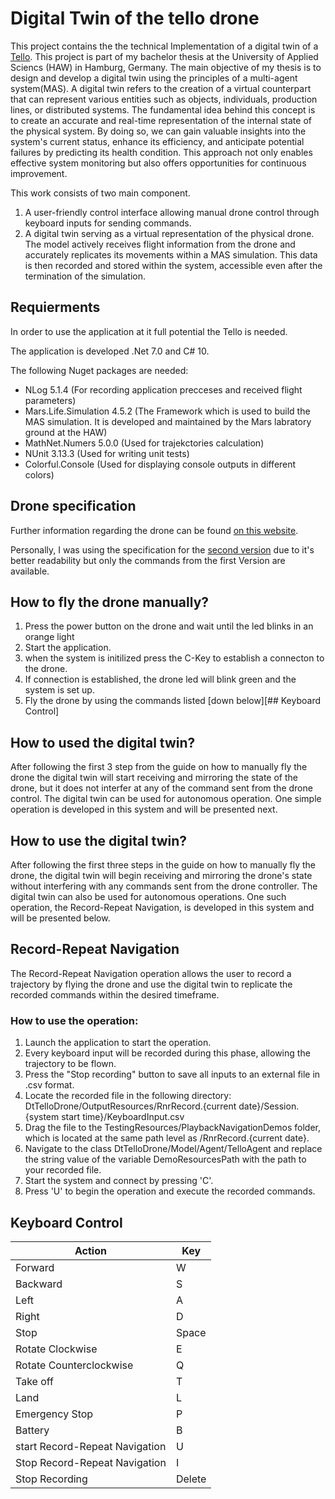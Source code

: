 # Digital Twin of the tello drone

This project contains the the technical Implementation of a digital twin of a [Tello](https://www.ryzerobotics.com/de/tello).
This project is part of my bachelor thesis at the University of Applied Sciencs (HAW) in Hamburg, Germany. 
The main objective of my thesis is to design and develop a digital twin using the principles of a multi-agent system(MAS). A digital twin refers to the creation of a virtual counterpart that can represent various entities such as objects, individuals, production lines, or distributed systems. The fundamental idea behind this concept is to create an accurate and real-time representation of the internal state of the physical system. By doing so, we can gain valuable insights into the system's current status, enhance its efficiency, and anticipate potential failures by predicting its health condition. This approach not only enables effective system monitoring but also offers opportunities for continuous improvement.

This work consists of two main component. 
1. A user-friendly control interface allowing manual drone control through keyboard inputs for sending commands.
2. A digital twin serving as a virtual representation of the physical drone. The model actively receives flight information from the drone and accurately replicates its movements within a MAS simulation. This data is then recorded and stored within the system, accessible even after the termination of the simulation.

## Requierments
In order to use the application at it full potential the Tello is needed.

The application is developed .Net 7.0 and C# 10.

The following Nuget packages are needed:
- NLog 5.1.4 (For recording application precceses and received flight parameters)
- Mars.Life.Simulation 4.5.2 (The Framework which is used to build the MAS simulation. It is developed and maintained by the Mars labratory ground at the HAW)
- MathNet.Numers 5.0.0 (Used for trajekctories calculation)
- NUnit 3.13.3 (Used for writing unit tests)
- Colorful.Console (Used for displaying console outputs in different colors)

## Drone specification
Further information regarding the drone can be found [on this website](https://dl-cdn.ryzerobotics.com/downloads/tello/20180910/Tello%20SDK%20Documentation%20EN_1.3.pdf
).

Personally, I was using the specification for the [second version](https://dl-cdn.ryzerobotics.com/downloads/Tello/Tello%20SDK%202.0%20User%20Guide.pdf
) due to it's better readability but only the commands from the first Version are available.

## How to fly the drone manually? 

1. Press the power button on the drone and wait until the led blinks in an orange light
2. Start the application.
3. when the system is initilized press the C-Key to establish a connecton to the drone.
4. If connection is established, the drone led will blink green and the system is set up.
5. Fly the drone by using the commands listed [down below][## Keyboard Control]

## How to used the digital twin?
After following the first 3 step from the guide on how to manually fly the drone the digital twin will start receiving and mirroring the state of the drone, but it does not interfer at any of the command sent from the drone control. The digital twin can be used for autonomous operation. One simple operation is developed in this system and will be presented next.

## How to use the digital twin?

After following the first three steps in the guide on how to manually fly the drone, the digital twin will begin receiving and mirroring the drone's state without interfering with any commands sent from the drone controller. The digital twin can also be used for autonomous operations. One such operation, the Record-Repeat Navigation, is developed in this system and will be presented below.

## Record-Repeat Navigation
 
The Record-Repeat Navigation operation allows the user to record a trajectory by flying the drone and use the digital twin to replicate the recorded commands within the desired timeframe.
### How to use the operation:

1. Launch the application to start the operation.
2. Every keyboard input will be recorded during this phase, allowing the trajectory to be flown.
3. Press the "Stop recording" button to save all inputs to an external file in .csv format.
4. Locate the recorded file in the following directory: DtTelloDrone/OutputResources/RnrRecord.{current date}/Session.{system start time}/KeyboardInput.csv
5. Drag the file to the TestingResources/PlaybackNavigationDemos folder, which is located at the same path level as /RnrRecord.{current date}.
6. Navigate to the class DtTelloDrone/Model/Agent/TelloAgent and replace the string value of the variable DemoResourcesPath with the path to your recorded file.
7. Start the system and connect by pressing 'C'.
8. Press 'U' to begin the operation and execute the recorded commands.

## Keyboard Control

| Action                          | Key    |
|---------------------------------|--------|
| Forward                         | W      |
| Backward                        | S      |
| Left                            | A      |
| Right                           | D      |
| Stop                            | Space  |
| Rotate Clockwise                | E      |
| Rotate Counterclockwise         | Q      |
| Take off                        | T      |
| Land                            | L      |
| Emergency Stop                  | P      |
| Battery                         | B      |
| start Record-Repeat Navigation  | U      |
| Stop Record-Repeat Navigation   | I      |
| Stop Recording                  | Delete |
